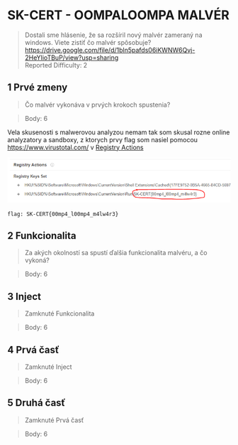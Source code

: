 # SK-CERT - OOMPALOOMPA MALVÉR
> Dostali sme hlásenie, že sa rozšíril nový malvér zameraný na windows. Viete zistiť čo malvér spôsobuje? https://drive.google.com/file/d/1bln5pafds06iKWNW6Qvj-2HeYIioTBuP/view?usp=sharing <br/>
Reported Difficulty: 2

## 1 Prvé zmeny
> Čo malvér vykonáva v prvých krokoch spustenia?

> Body: 6

Vela skusenosti s malwerovou analyzou nemam tak som skusal rozne online analyzatory a sandboxy, z ktorych prvy flag som nasiel pomocou https://www.virustotal.com/ v [Registry Actions](https://www.virustotal.com/gui/file/62b1327647a984698242c8ef7cbd8502cc5ba8f5e2a8bd5975104c8bec2ec519/behavior/Microsoft%20Sysinternals)

![](images/2022-05-10-14-37-14.png)


```
flag: SK-CERT{00mp4_l00mp4_m4lw4r3}
```

## 2 Funkcionalita
>  Za akých okolností sa spustí ďalšia funkcionalita malvéru, a čo vykoná?

> Body: 6

## 3 Inject
> Zamknuté Funkcionalita

> Body: 6

## 4 Prvá časť
> Zamknuté Inject

> Body: 6

## 5 Druhá časť
> Zamknuté Prvá časť

> Body: 6